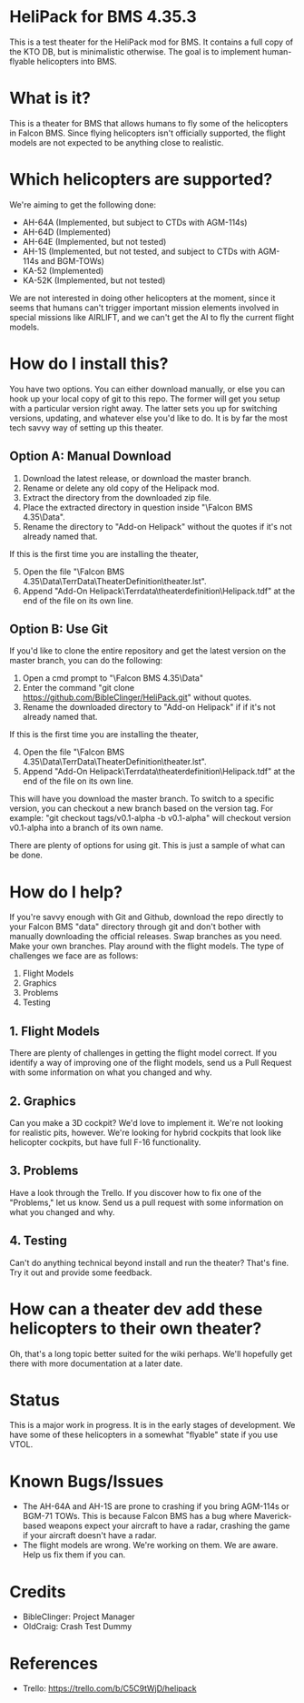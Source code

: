 # HeliPack for BMS 4.35.3

This is a test theater for the HeliPack mod for BMS. It contains a full copy of the KTO DB, but is minimalistic otherwise. The goal is to implement human-flyable helicopters into BMS.

# What is it?

This is a theater for BMS that allows humans to fly some of the helicopters in Falcon BMS. Since flying helicopters isn't officially supported, the flight models are not expected to be anything close to realistic.

# Which helicopters are supported?

We're aiming to get the following done:

- AH-64A (Implemented, but subject to CTDs with AGM-114s)
- AH-64D (Implemented)
- AH-64E (Implemented, but not tested)
- AH-1S (Implemented, but not tested, and subject to CTDs with AGM-114s and BGM-TOWs)
- KA-52 (Implemented)
- KA-52K (Implemented, but not tested)

We are not interested in doing other helicopters at the moment, since it seems that humans can't trigger important mission elements involved in special missions like AIRLIFT, and we can't get the AI to fly the current flight models.

# How do I install this?

You have two options. You can either download manually, or else you can hook up your local copy of git to this repo. The former will get you setup with a particular version right away. The latter sets you up for switching versions, updating, and whatever else you'd like to do. It is by far the most tech savvy way of setting up this theater.

## Option A: Manual Download

1. Download the latest release, or download the master branch.
2. Rename or delete any old copy of the Helipack mod.
3. Extract the directory from the downloaded zip file.
4. Place the extracted directory in question inside "\Falcon BMS 4.35\Data".
5. Rename the directory to "Add-on Helipack" without the quotes if it's not already named that.

If this is the first time you are installing the theater,

5. Open the file "\Falcon BMS 4.35\Data\TerrData\TheaterDefinition\theater.lst".
6. Append "Add-On Helipack\Terrdata\theaterdefinition\Helipack.tdf" at the end of the file on its own line.

## Option B: Use Git

If you'd like to clone the entire repository and get the latest version on the master branch, you can do the following:

1. Open a cmd prompt to "\Falcon BMS 4.35\Data"
2. Enter the command "git clone https://github.com/BibleClinger/HeliPack.git" without quotes.
3. Rename the downloaded directory to "Add-on Helipack" if if it's not already named that.

If this is the first time you are installing the theater,

4. Open the file "\Falcon BMS 4.35\Data\TerrData\TheaterDefinition\theater.lst".
5. Append "Add-On Helipack\Terrdata\theaterdefinition\Helipack.tdf" at the end of the file on its own line.

This will have you download the master branch. To switch to a specific version, you can checkout a new branch based on the version tag. For example: "git checkout tags/v0.1-alpha -b v0.1-alpha" will checkout version v0.1-alpha into a branch of its own name.

There are plenty of options for using git. This is just a sample of what can be done.


# How do I help?

If you're savvy enough with Git and Github, download the repo directly to your Falcon BMS "data" directory through git and don't bother with manually downloading the official releases. Swap branches as you need. Make your own branches. Play around with the flight models. The type of challenges we face are as follows:

1. Flight Models
2. Graphics
3. Problems
4. Testing

## 1. Flight Models

There are plenty of challenges in getting the flight model correct. If you identify a way of improving one of the flight models, send us a Pull Request with some information on what you changed and why.

## 2. Graphics

Can you make a 3D cockpit? We'd love to implement it. We're not looking for realistic pits, however. We're looking for hybrid cockpits that look like helicopter cockpits, but have full F-16 functionality.

## 3. Problems

Have a look through the Trello. If you discover how to fix one of the "Problems," let us know. Send us a pull request with some information on what you changed and why.

## 4. Testing

Can't do anything technical beyond install and run the theater? That's fine. Try it out and provide some feedback.

# How can a theater dev add these helicopters to their own theater?

Oh, that's a long topic better suited for the wiki perhaps. We'll hopefully get there with more documentation at a later date.

# Status

This is a major work in progress. It is in the early stages of development. We have some of these helicopters in a somewhat "flyable" state if you use VTOL.

# Known Bugs/Issues

- The AH-64A and AH-1S are prone to crashing if you bring AGM-114s or BGM-71 TOWs. This is because Falcon BMS has a bug where Maverick-based weapons expect your aircraft to have a radar, crashing the game if your aircraft doesn't have a radar.
- The flight models are wrong. We're working on them. We are aware. Help us fix them if you can.

# Credits

- BibleClinger: Project Manager
- OldCraig: Crash Test Dummy

# References

- Trello: https://trello.com/b/C5C9tWjD/helipack
